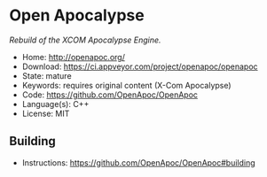 # Open Apocalypse

_Rebuild of the XCOM Apocalypse Engine._

- Home: http://openapoc.org/
- Download: https://ci.appveyor.com/project/openapoc/openapoc
- State: mature
- Keywords: requires original content (X-Com Apocalypse)
- Code: https://github.com/OpenApoc/OpenApoc
- Language(s): C++
- License: MIT

## Building

- Instructions: https://github.com/OpenApoc/OpenApoc#building
